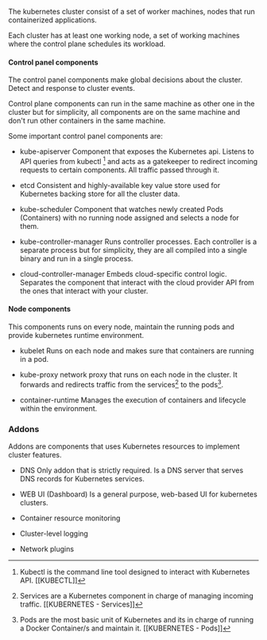 
The kubernetes cluster consist of a set of worker machines, nodes that run containerized applications.

Each cluster has at least one working node, a set of working machines where the control plane schedules its workload. 


#### Control panel components 

The control panel components make global decisions about the cluster. 
Detect and response to cluster events. 

Control plane components can run in the same machine as other one in the cluster but for simplicity, all components are on the same machine and don't run other containers in the same machine. 

Some important control panel components are: 

* kube-apiserver
Component that exposes the Kubernetes api. Listens to API queries from kubectl [^1] and acts as a gatekeeper to redirect incoming requests to certain components. All traffic passed through it. 

* etcd
Consistent and highly-available key value store used for Kubernetes backing store for all the cluster data. 

* kube-scheduler
Component that watches newly created Pods (Containers) with no running node assigned and selects a node for them. 

* kube-controller-manager
Runs controller processes. Each controller is a separate process but for simplicity, they are all compiled into a single binary and run in a single process. 

* cloud-controller-manager
Embeds cloud-specific control logic. Separates the component that interact with the cloud provider API from the ones that interact with your cluster. 


#### Node components

This components runs on every node, maintain the running pods and provide kubernetes runtime environment. 

* kubelet
Runs on each node and makes sure that containers are running in a pod. 

* kube-proxy
network proxy that runs on each node in the cluster. It forwards and redirects traffic from the services[^2] to the pods[^3]. 

* container-runtime
Manages the execution of containers and lifecycle within the environment. 


### Addons

Addons are components that uses Kubernetes resources to implement cluster features. 

* DNS 
Only addon that is strictly required. 
Is a DNS server that serves DNS records for Kubernetes services. 

* WEB UI (Dashboard)
Is a general purpose, web-based UI for kubernetes clusters. 

* Container resource monitoring
* Cluster-level logging
* Network plugins


[^1]: Kubectl is the command line tool designed to interact with Kubernetes API. [[KUBECTL]]
[^2]: Services are a Kubernetes component in charge of managing incoming traffic. [[KUBERNETES - Services]]
[^3]: Pods are the most basic unit of Kubernetes and its in charge of running a Docker Container/s and maintain it. [[KUBERNETES - Pods]]
